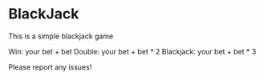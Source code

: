 # BlackJack
This is a simple blackjack game

Win: your bet + bet
Double: your bet + bet * 2
Blackjack: your bet + bet * 3

Please report any issues!
